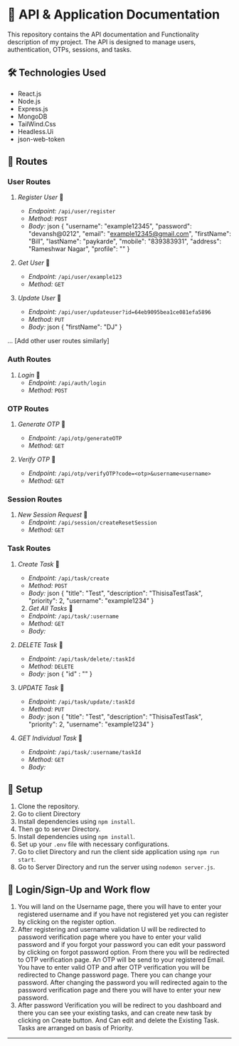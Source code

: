 # 🚀 API & Application Documentation

This repository contains the API documentation and Functionality description of my project. The API is designed to manage users, authentication, OTPs, sessions, and tasks.

## 🛠 Technologies Used
- React.js
- Node.js
- Express.js
- MongoDB
- TailWind.Css
- Headless.Ui
- json-web-token

## 🚀 Routes

### User Routes

1. *Register User* 📝
   - *Endpoint:* `/api/user/register`
   - *Method:* `POST`
   - *Body:* 
     json
     {
       "username": "example12345",
       "password": "devansh@0212",
       "email": "example12345@gmail.com",
       "firstName": "Bill",
       "lastName": "paykarde",
       "mobile": "839383931",
       "address": "Rameshwar Nagar",
       "profile": ""
     }
     

2. *Get User* 📖
   - *Endpoint:* `/api/user/example123`
   - *Method:* `GET`

3. *Update User* 🔄
   - *Endpoint:* `/api/user/updateuser?id=64eb9095bea1ce081efa5896`
   - *Method:* `PUT`
   - *Body:* 
     json
     {
       "firstName": "DJ"
     }
     

... [Add other user routes similarly]

### Auth Routes

1. *Login* 🔐
   - *Endpoint:* `/api/auth/login`
   - *Method:* `POST`



### OTP Routes

1. *Generate OTP* 📲
   - *Endpoint:* `/api/otp/generateOTP`
   - *Method:* `GET`

2. *Verify OTP* 📲
     - *Endpoint:* `/api/otp/verifyOTP?code=<otp>&username<username>`
   - *Method:* `GET`

### Session Routes

1. *New Session Request* 📅
   - *Endpoint:* `/api/session/createResetSession`
   - *Method:* `GET`



### Task Routes

1. *Create Task* 📌
   - *Endpoint:* `/api/task/create`
   - *Method:* `POST`
   - *Body:* 
     json
     {
       "title": "Test",
       "description": "ThisisaTestTask",
       "priority": 2,
       "username": "example1234"
     }
     

    2. *Get All Tasks* 📌
   - *Endpoint:* `/api/task/:username`
   - *Method:* `GET`
   - *Body:* 
    
3. *DELETE Task* 📌
   - *Endpoint:* `/api/task/delete/:taskId`
   - *Method:* `DELETE`
   - *Body:* 
     json
     {
       "id" : "<TaskId>"
     }
4. *UPDATE Task* 📌
   - *Endpoint:* `/api/task/update/:taskId`
   - *Method:* `PUT`
   - *Body:* 
     json
     {
       "title": "Test",
       "description": "ThisisaTestTask",
       "priority": 2,
       "username": "example1234"
     }
5. *GET Individual Task* 📌
   - *Endpoint:* `/api/task/:username/taskId`
   - *Method:* `GET`
   - *Body:* 

## 🚀 Setup

1. Clone the repository.
2. Go to client Directory
3. Install dependencies using `npm install`.
4. Then go to server Directory.
5. Install dependencies using `npm install`.
6. Set up your `.env` file with necessary configurations.
7. Go to cliet Directory and run the client side application using `npm run start`.
8. Go to Server Directory and run the server using `nodemon server.js`.


## 🚀 Login/Sign-Up and Work flow
1. You will land on the Username page, there you will have to enter your registered username and if you have not registered yet you can register by clicking on the register option.
2. After registering and username validation U will be redirected to password verification page where you have to enter your valid password and if you forgot your password you can edit your password by clicking on forgot password option. From there you will be redirected to OTP verification page. An OTP will be send to your registered Email. You have to enter valid OTP and after OTP verification you will be redirected to Change password page. There you can change your password. After changing the password you will redirected again to the password verification page and there you will have to enter your new password.
3. After password Verification you will be redirect to you dashboard and there you can see your existing tasks, and can create new task by clicking on Create button. And Can edit and delete the Existing Task. Tasks are arranged on basis of Priority.
---

